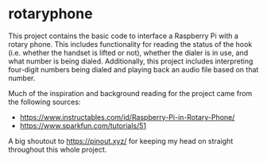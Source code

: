 # rotaryphone
This project contains the basic code to interface a Raspberry Pi with a rotary phone.
This includes functionality for reading the status of the hook (i.e. whether the handset is lifted or not),
whether the dialer is in use, and what number is being dialed. Additionally, this project includes interpreting
four-digit numbers being dialed and playing back an audio file based on that number.

Much of the inspiration and background reading for the project came from the following sources:
- https://www.instructables.com/id/Raspberry-Pi-in-Rotary-Phone/
- https://www.sparkfun.com/tutorials/51

A big shoutout to https://pinout.xyz/ for keeping my head on straight throughout this whole project.
